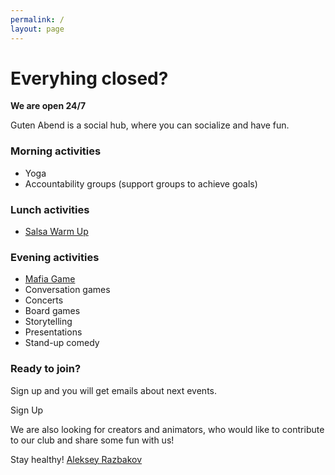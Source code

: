 ```yaml
---
permalink: /
layout: page
---
```


# Everyhing closed?

**We are open 24/7**

Guten Abend is a social hub, where you can socialize and have fun.

### Morning activities

- Yoga
- Accountability groups (support groups to achieve goals)

### Lunch activities

- [Salsa Warm Up](/salsa)

### Evening activities

- [Mafia Game](/mafia)
- Conversation games
- Concerts
- Board games
- Storytelling
- Presentations
- Stand-up comedy

### Ready to join?

Sign up and you will get emails about next events.

<cta href="https://bit.ly/2JgRhXm">
Sign Up
</cta>

We are also looking for creators and animators, who would like to contribute to our club and share some fun with us!

Stay healthy!
[Aleksey Razbakov](https://razbakov.com)

